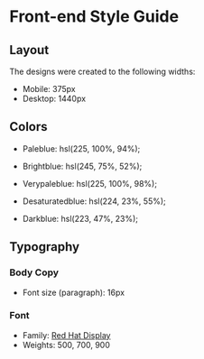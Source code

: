 # Front-end Style Guide

## Layout

The designs were created to the following widths:

- Mobile: 375px
- Desktop: 1440px

## Colors



- Paleblue: hsl(225, 100%, 94%);
- Brightblue: hsl(245, 75%, 52%);



- Verypaleblue: hsl(225, 100%, 98%);
- Desaturatedblue: hsl(224, 23%, 55%);
- Darkblue: hsl(223, 47%, 23%);

## Typography

### Body Copy

- Font size (paragraph): 16px

### Font

- Family: [Red Hat Display](https://fonts.google.com/specimen/Red+Hat+Display)
- Weights: 500, 700, 900
